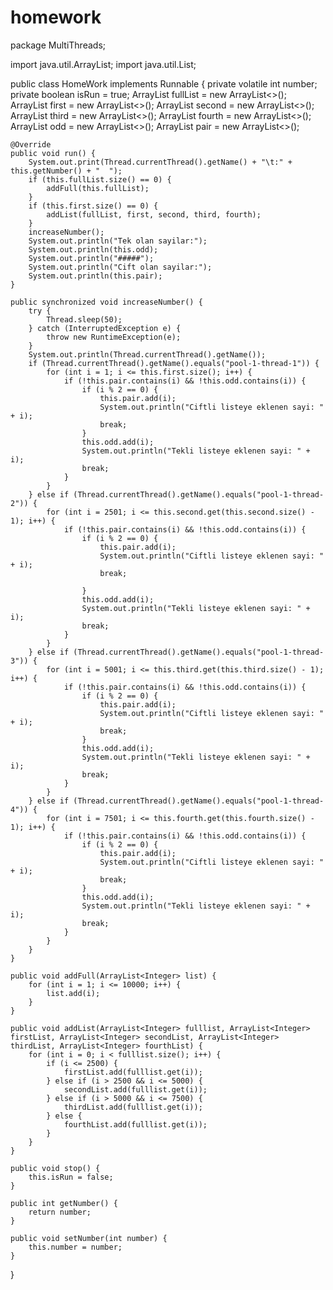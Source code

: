 # homework
package MultiThreads;

import java.util.ArrayList;
import java.util.List;

public class HomeWork implements Runnable {
    private volatile int number;
    private boolean isRun = true;
    ArrayList<Integer> fullList = new ArrayList<>();
    ArrayList<Integer> first = new ArrayList<>();
    ArrayList<Integer> second = new ArrayList<>();
    ArrayList<Integer> third = new ArrayList<>();
    ArrayList<Integer> fourth = new ArrayList<>();
    ArrayList<Integer> odd = new ArrayList<>();
    ArrayList<Integer> pair = new ArrayList<>();

    @Override
    public void run() {
        System.out.print(Thread.currentThread().getName() + "\t:" + this.getNumber() + "  ");
        if (this.fullList.size() == 0) {
            addFull(this.fullList);
        }
        if (this.first.size() == 0) {
            addList(fullList, first, second, third, fourth);
        }
        increaseNumber();
        System.out.println("Tek olan sayilar:");
        System.out.println(this.odd);
        System.out.println("#####");
        System.out.println("Cift olan sayilar:");
        System.out.println(this.pair);
    }

    public synchronized void increaseNumber() {
        try {
            Thread.sleep(50);
        } catch (InterruptedException e) {
            throw new RuntimeException(e);
        }
        System.out.println(Thread.currentThread().getName());
        if (Thread.currentThread().getName().equals("pool-1-thread-1")) {
            for (int i = 1; i <= this.first.size(); i++) {
                if (!this.pair.contains(i) && !this.odd.contains(i)) {
                    if (i % 2 == 0) {
                        this.pair.add(i);
                        System.out.println("Ciftli listeye eklenen sayi: " + i);
                        break;
                    }
                    this.odd.add(i);
                    System.out.println("Tekli listeye eklenen sayi: " + i);
                    break;
                }
            }
        } else if (Thread.currentThread().getName().equals("pool-1-thread-2")) {
            for (int i = 2501; i <= this.second.get(this.second.size() - 1); i++) {
                if (!this.pair.contains(i) && !this.odd.contains(i)) {
                    if (i % 2 == 0) {
                        this.pair.add(i);
                        System.out.println("Ciftli listeye eklenen sayi: " + i);
                        break;
    
                    }
                    this.odd.add(i);
                    System.out.println("Tekli listeye eklenen sayi: " + i);
                    break;
                }
            }
        } else if (Thread.currentThread().getName().equals("pool-1-thread-3")) {
            for (int i = 5001; i <= this.third.get(this.third.size() - 1); i++) {
                if (!this.pair.contains(i) && !this.odd.contains(i)) {
                    if (i % 2 == 0) {
                        this.pair.add(i);
                        System.out.println("Ciftli listeye eklenen sayi: " + i);
                        break;
                    }
                    this.odd.add(i);
                    System.out.println("Tekli listeye eklenen sayi: " + i);
                    break;
                }
            }
        } else if (Thread.currentThread().getName().equals("pool-1-thread-4")) {
            for (int i = 7501; i <= this.fourth.get(this.fourth.size() - 1); i++) {
                if (!this.pair.contains(i) && !this.odd.contains(i)) {
                    if (i % 2 == 0) {
                        this.pair.add(i);
                        System.out.println("Ciftli listeye eklenen sayi: " + i);
                        break;
                    }
                    this.odd.add(i);
                    System.out.println("Tekli listeye eklenen sayi: " + i);
                    break;
                }
            }
        }
    }

    public void addFull(ArrayList<Integer> list) {
        for (int i = 1; i <= 10000; i++) {
            list.add(i);
        }
    }

    public void addList(ArrayList<Integer> fulllist, ArrayList<Integer> firstList, ArrayList<Integer> secondList, ArrayList<Integer> thirdList, ArrayList<Integer> fourthList) {
        for (int i = 0; i < fulllist.size(); i++) {
            if (i <= 2500) {
                firstList.add(fulllist.get(i));
            } else if (i > 2500 && i <= 5000) {
                secondList.add(fulllist.get(i));
            } else if (i > 5000 && i <= 7500) {
                thirdList.add(fulllist.get(i));
            } else {
                fourthList.add(fulllist.get(i));
            }
        }
    }

    public void stop() {
        this.isRun = false;
    }

    public int getNumber() {
        return number;
    }

    public void setNumber(int number) {
        this.number = number;
    }
}
